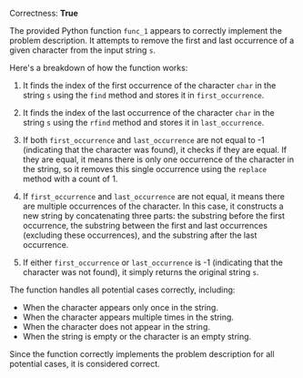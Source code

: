 Correctness: **True**

The provided Python function `func_1` appears to correctly implement the problem description. It attempts to remove the first and last occurrence of a given character from the input string `s`.

Here's a breakdown of how the function works:

1. It finds the index of the first occurrence of the character `char` in the string `s` using the `find` method and stores it in `first_occurrence`.

2. It finds the index of the last occurrence of the character `char` in the string `s` using the `rfind` method and stores it in `last_occurrence`.

3. If both `first_occurrence` and `last_occurrence` are not equal to -1 (indicating that the character was found), it checks if they are equal. If they are equal, it means there is only one occurrence of the character in the string, so it removes this single occurrence using the `replace` method with a count of 1.

4. If `first_occurrence` and `last_occurrence` are not equal, it means there are multiple occurrences of the character. In this case, it constructs a new string by concatenating three parts: the substring before the first occurrence, the substring between the first and last occurrences (excluding these occurrences), and the substring after the last occurrence.

5. If either `first_occurrence` or `last_occurrence` is -1 (indicating that the character was not found), it simply returns the original string `s`.

The function handles all potential cases correctly, including:

- When the character appears only once in the string.
- When the character appears multiple times in the string.
- When the character does not appear in the string.
- When the string is empty or the character is an empty string.

Since the function correctly implements the problem description for all potential cases, it is considered correct.
